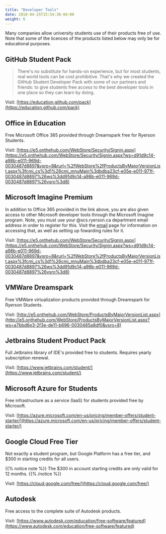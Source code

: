 ```yaml
---
title: "Developer Tools"
date: 2018-04-25T15:54:38-04:00
weight: 6
---
```


Many companies allow university students use of their products free of use. Note that some of the licences of the products listed below may only be for educational purposes. 

## GitHub Student Pack

>There's no substitute for hands-on experience, but for most students, real world tools can be cost prohibitive. That's why we created the GitHub Student Developer Pack with some of our partners and friends: to give students free access to the best developer tools in one place so they can learn by doing.

Visit: [https://education.github.com/pack](https://education.github.com/pack)

## Office in Education

Free Microsoft Office 365 provided through Dreamspark free for Ryerson Students.

Visit: [https://e5.onthehub.com/WebStore/Security/Signin.aspx](https://e5.onthehub.com/WebStore/Security/Signin.aspx?ws=d91d9c14-a98b-e011-969d-0030487d8897&vsro=8&rurl=%2fWebStore%2fProductsByMajorVersionList.aspx%3fcmi_cs%3d1%26cmi_mnuMain%3dbdba23cf-e05e-e011-971f-0030487d8897%26ws%3dd91d9c14-a98b-e011-969d-0030487d8897%26vsro%3d8)

## Microsoft Imagine Premium 

In addition to Office 365 provided in the link above, you are also given access to other Microsoft developer tools through the Microsoft Imagine program. Note, you must use your @scs.ryerson.ca department email address in order to register for this. Visit the [email](/facilities/mail/) page for information on accessing that, as well as setting up fowarding rules for it. 

Visit: [https://e5.onthehub.com/WebStore/Security/Signin.aspx](https://e5.onthehub.com/WebStore/Security/Signin.aspx?ws=d91d9c14-a98b-e011-969d-0030487d8897&vsro=8&rurl=%2fWebStore%2fProductsByMajorVersionList.aspx%3fcmi_cs%3d1%26cmi_mnuMain%3dbdba23cf-e05e-e011-971f-0030487d8897%26ws%3dd91d9c14-a98b-e011-969d-0030487d8897%26vsro%3d8)

## VMWare Dreamspark

Free VMWare virtualization products provided through Dreamspark for Ryerson Students.

Visit: [http://e5.onthehub.com/WebStore/ProductsByMajorVersionList.aspx](http://e5.onthehub.com/WebStore/ProductsByMajorVersionList.aspx?ws=a7bbd6e3-2f3e-de11-b696-0030485a8df0&vsro=8)

## Jetbrains Student Product Pack

Full Jetbrains library of IDE's provided free to students. Requires yearly subscription renewal.

Visit: [https://www.jetbrains.com/student/](https://www.jetbrains.com/student/)

## Microsoft Azure for Students

Free infrastructure as a service (IaaS) for students provided free by Microsoft.

Visit: [https://azure.microsoft.com/en-us/pricing/member-offers/student-starter/](https://azure.microsoft.com/en-us/pricing/member-offers/student-starter/)

## Google Cloud Free Tier

Not exactly a student program, but Google Platform has a free tier, and $300 in starting credits for all users.

{{% notice note %}}
The $300 in account starting credits are only valid for 12 months.
{{% /notice %}}

Visit: [https://cloud.google.com/free/](https://cloud.google.com/free/)

## Autodesk 

Free access to the complete suite of Autodesk products.

Visit: [https://www.autodesk.com/education/free-software/featured](https://www.autodesk.com/education/free-software/featured)
